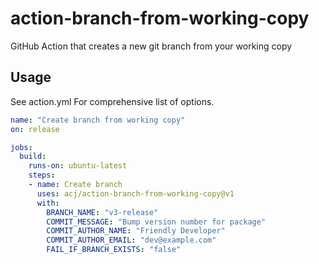 # action-branch-from-working-copy

GitHub Action that creates a new git branch from your working copy

## Usage

See action.yml For comprehensive list of options.

```yaml
name: "Create branch from working copy"
on: release

jobs:
  build:
    runs-on: ubuntu-latest
    steps:
    - name: Create branch
      uses: acj/action-branch-from-working-copy@v1
      with:
        BRANCH_NAME: "v3-release"
        COMMIT_MESSAGE: "Bump version number for package"
        COMMIT_AUTHOR_NAME: "Friendly Developer"
        COMMIT_AUTHOR_EMAIL: "dev@example.com"
        FAIL_IF_BRANCH_EXISTS: "false"
```